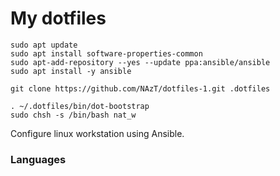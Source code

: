 # My dotfiles

    sudo apt update
    sudo apt install software-properties-common
    sudo apt-add-repository --yes --update ppa:ansible/ansible
    sudo apt install -y ansible

    git clone https://github.com/NAzT/dotfiles-1.git .dotfiles

    . ~/.dotfiles/bin/dot-bootstrap
    sudo chsh -s /bin/bash nat_w

Configure linux workstation using Ansible.

### Languages
